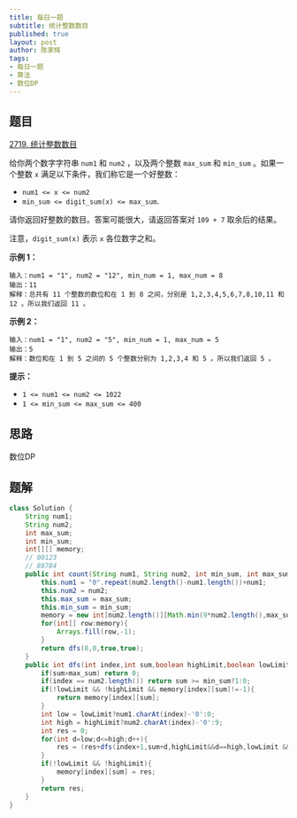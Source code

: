 ```yaml
---
title: 每日一题
subtitle: 统计整数数目
published: true
layout: post
author: 陈家辉
tags:
- 每日一题
- 算法
- 数位DP
---
```


## 题目

[2719. 统计整数数目](https://leetcode.cn/problems/count-of-integers/)

给你两个数字字符串 `num1` 和 `num2` ，以及两个整数 `max_sum` 和 `min_sum` 。如果一个整数 `x` 满足以下条件，我们称它是一个好整数：

- `num1 <= x <= num2`
- `min_sum <= digit_sum(x) <= max_sum`.

请你返回好整数的数目。答案可能很大，请返回答案对 `109 + 7` 取余后的结果。

注意，`digit_sum(x)` 表示 `x` 各位数字之和。

 

**示例 1：**

```
输入：num1 = "1", num2 = "12", min_num = 1, max_num = 8
输出：11
解释：总共有 11 个整数的数位和在 1 到 8 之间，分别是 1,2,3,4,5,6,7,8,10,11 和 12 。所以我们返回 11 。
```

**示例 2：**

```
输入：num1 = "1", num2 = "5", min_num = 1, max_num = 5
输出：5
解释：数位和在 1 到 5 之间的 5 个整数分别为 1,2,3,4 和 5 。所以我们返回 5 。
```

 

**提示：**

- `1 <= num1 <= num2 <= 1022`
- `1 <= min_sum <= max_sum <= 400`

## 思路

数位DP

## 题解

```java
class Solution {
    String num1;
    String num2;
    int max_sum;
    int min_sum;
    int[][] memory;
    // 00123
    // 88784
    public int count(String num1, String num2, int min_sum, int max_sum) {
        this.num1 = "0".repeat(num2.length()-num1.length())+num1;
        this.num2 = num2;
        this.max_sum = max_sum;
        this.min_sum = min_sum;
        memory = new int[num2.length()][Math.min(9*num2.length(),max_sum)+1];
        for(int[] row:memory){
            Arrays.fill(row,-1);
        }
        return dfs(0,0,true,true);
    }
    public int dfs(int index,int sum,boolean highLimit,boolean lowLimit){
        if(sum>max_sum) return 0;
        if(index == num2.length()) return sum >= min_sum?1:0;
        if(!lowLimit && !highLimit && memory[index][sum]!=-1){
            return memory[index][sum];
        }
        int low = lowLimit?num1.charAt(index)-'0':0;
        int high = highLimit?num2.charAt(index)-'0':9;
        int res = 0;
        for(int d=low;d<=high;d++){
            res = (res+dfs(index+1,sum+d,highLimit&&d==high,lowLimit && d==low))% 1000000007;
        }
        if(!lowLimit && !highLimit){
            memory[index][sum] = res;
        }
        return res;
    }
}
```

